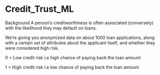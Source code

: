 # Credit_Trust_ML
Background
A person’s creditworthiness is often associated (conversely) with the likelihood they may default on loans.

We’re giving you anonymized data on about 1000 loan applications, along with a certain set of attributes about the applicant itself, and whether they were considered high risk.

0 = Low credit risk i.e high chance of paying back the loan amount

1 = High credit risk i.e low chance of paying back the loan amount
